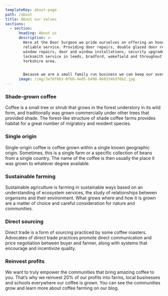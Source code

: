 ```yaml
---
templateKey: about-page
path: /about
title: About our values
sections:
  - section:
      heading: About us
      description: >-
        Here at the Door Surgeon we pride ourselves on offering an honest and
        reliable service. Providing door repairs, double glazed door repairs,
        window repairs, door and window installations, security upgrades and 24
        locksmith service in leeds, bradford, wakefield and throughout West
        Yorkshire area.


        Because we are a small family run business we can keep our overheads low and pass the savings on to you. If you have been told that your windows or doors are beyond repair, get in touch. We can repair when other firms can not.
      image: /img/3e7df6b3-0fbb-4e05-b498-068334b3f6b2.jpg
---
```

### Shade-grown coffee
Coffee is a small tree or shrub that grows in the forest understory in its wild form, and traditionally was grown commercially under other trees that provided shade. The forest-like structure of shade coffee farms provides habitat for a great number of migratory and resident species.

### Single origin
Single-origin coffee is coffee grown within a single known geographic origin. Sometimes, this is a single farm or a specific collection of beans from a single country. The name of the coffee is then usually the place it was grown to whatever degree available.

### Sustainable farming
Sustainable agriculture is farming in sustainable ways based on an understanding of ecosystem services, the study of relationships between organisms and their environment. What grows where and how it is grown are a matter of choice and careful consideration for nature and communities.

### Direct sourcing
Direct trade is a form of sourcing practiced by some coffee roasters. Advocates of direct trade practices promote direct communication and price negotiation between buyer and farmer, along with systems that encourage and incentivize quality.

### Reinvest profits
We want to truly empower the communities that bring amazing coffee to you. That’s why we reinvest 20% of our profits into farms, local businesses and schools everywhere our coffee is grown. You can see the communities grow and learn more about coffee farming on our blog.

